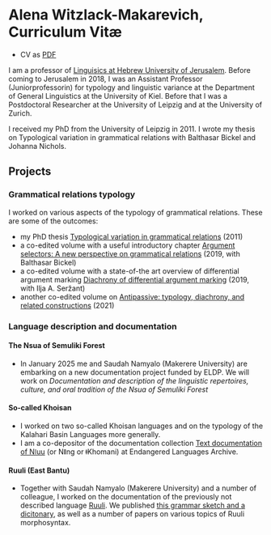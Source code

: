 # Alena Witzlack-Makarevich, Curriculum Vitæ
* CV as [PDF](https://github.com/alenawitzlack/CV/blob/main/Witzlack2024CV.pdf)

I am a professor of [Linguisics at Hebrew University of Jerusalem](https://en.linguistics.huji.ac.il/). Before coming to Jerusalem in 2018, I was an Assistant Professor (Juniorprofessorin) for typology and linguistic variance at the Department of General Linguistics at the University of Kiel. Before that I was a Postdoctoral Researcher at the University of Leipzig and at the University of Zurich.</p>

I received my PhD from the University of Leipzig in 2011. I wrote my thesis on Typological variation in grammatical relations with Balthasar Bickel and Johanna Nichols.</p>
    
## Projects
### Grammatical relations typology
I worked on various aspects of the typology of grammatical relations. These are some of the outcomes:
* my PhD thesis [Typological variation in grammatical relations](https://zenodo.org/records/4191665) (2011)
* a co-edited volume with a useful introductory chapter  [Argument selectors: A new perspective on grammatical relations](https://benjamins.com/catalog/tsl.123) (2019, with Balthasar Bickel)
* a co-edited volume with a state-of-the art overview of differential argument marking [Diachrony of differential argument marking](https://www.langsci-press.org/catalog/book/173) (2019, with Ilja A. Seržant)
* another co-edited volume on [Antipassive: typology, diachrony, and related constructions](https://benjamins.com/catalog/tsl.130) (2021)

### Language description and documentation
#### The Nsua of Semuliki Forest
* In January 2025 me and Saudah Namyalo (Makerere University) are embarking on a new documentation project funded by ELDP. We will work on _Documentation and description of the linguistic repertoires, culture, and oral tradition of the Nsua of Semuliki Forest_

#### So-called Khoisan
* I worked on two so-called Khoisan languages and on the typology of the Kalahari Basin Languages more generally.
* I am a co-depositor of the documentation collection [Text documentation of Nǀuu](https://www.elararchive.org/uncategorized/SO_6a3f1361-78ed-4830-b166-ec84c6c47da8/) (or Nǁng or ǂKhomani) at Endangered Languages Archive.

#### Ruuli (East Bantu)
* Together with Saudah Namyalo (Makerere University) and a number of colleague, I worked on the documentation of the previously not described language [Ruuli](https://glottolog.org/resource/languoid/id/ruul1235). We published [this grammar sketch and a dicitonary](https://langsci-press.org/catalog/book/326), as well as a number of papers on various topics of Ruuli morphosyntax.
